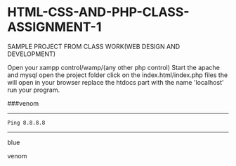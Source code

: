 # HTML-CSS-AND-PHP-CLASS-ASSIGNMENT-1
SAMPLE PROJECT FROM CLASS WORK(WEB DESIGN AND DEVELOPMENT)

Open your xampp control/wamp/(any other php control)
Start the apache and mysql
open the project folder 
click on the index.html/index.php files
the will open in your browser
replace the htdocs part with the name 'localhost'
run your program.

###venom


---
```
Ping 8.8.8.8
```
---
blue

venom
